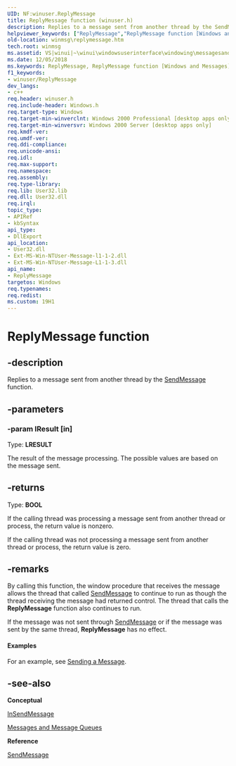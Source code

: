 ```yaml
---
UID: NF:winuser.ReplyMessage
title: ReplyMessage function (winuser.h)
description: Replies to a message sent from another thread by the SendMessage function.helpviewer_keywords: ["ReplyMessage","ReplyMessage function [Windows and Messages]","_win32_ReplyMessage","_win32_replymessage_cpp","winmsg.replymessage","winui._win32_replymessage","winuser/ReplyMessage"]
old-location: winmsg\replymessage.htm
tech.root: winmsg
ms.assetid: VS|winui|~\winui\windowsuserinterface\windowing\messagesandmessagequeues\messagesandmessagequeuesreference\messagesandmessagequeuesfunctions\replymessage.htm
ms.date: 12/05/2018
ms.keywords: ReplyMessage, ReplyMessage function [Windows and Messages], _win32_ReplyMessage, _win32_replymessage_cpp, winmsg.replymessage, winui._win32_replymessage, winuser/ReplyMessage
f1_keywords:
- winuser/ReplyMessage
dev_langs:
- c++
req.header: winuser.h
req.include-header: Windows.h
req.target-type: Windows
req.target-min-winverclnt: Windows 2000 Professional [desktop apps only]
req.target-min-winversvr: Windows 2000 Server [desktop apps only]
req.kmdf-ver: 
req.umdf-ver: 
req.ddi-compliance: 
req.unicode-ansi: 
req.idl: 
req.max-support: 
req.namespace: 
req.assembly: 
req.type-library: 
req.lib: User32.lib
req.dll: User32.dll
req.irql: 
topic_type:
- APIRef
- kbSyntax
api_type:
- DllExport
api_location:
- User32.dll
- Ext-MS-Win-NTUser-Message-l1-1-2.dll
- Ext-MS-Win-NTUser-Message-L1-1-3.dll
api_name:
- ReplyMessage
targetos: Windows
req.typenames: 
req.redist: 
ms.custom: 19H1
---
```


# ReplyMessage function


## -description


Replies to a message sent from another thread by the <a href="https://docs.microsoft.com/windows/desktop/api/winuser/nf-winuser-sendmessage">SendMessage</a> function.


## -parameters




### -param lResult [in]

Type: <b>LRESULT</b>

The result of the message processing. The possible values are based on the message sent.


## -returns



Type: <b>BOOL</b>

If the calling thread was processing a message sent from another thread or process, the return value is nonzero.

If the calling thread was not processing a message sent from another thread or process, the return value is zero. 




## -remarks



By calling this function, the window procedure that receives the message allows the thread that called <a href="https://docs.microsoft.com/windows/desktop/api/winuser/nf-winuser-sendmessage">SendMessage</a> to continue to run as though the thread receiving the message had returned control. The thread that calls the <b>ReplyMessage</b> function also continues to run. 

If the message was not sent through <a href="https://docs.microsoft.com/windows/desktop/api/winuser/nf-winuser-sendmessage">SendMessage</a> or if the message was sent by the same thread, <b>ReplyMessage</b> has no effect. 


#### Examples

For an example, see <a href="https://docs.microsoft.com/windows/desktop/winmsg/using-messages-and-message-queues">Sending a Message</a>.

<div class="code"></div>



## -see-also




<b>Conceptual</b>



<a href="https://docs.microsoft.com/windows/desktop/api/winuser/nf-winuser-insendmessage">InSendMessage</a>



<a href="https://docs.microsoft.com/windows/desktop/winmsg/messages-and-message-queues">Messages and Message Queues</a>



<b>Reference</b>



<a href="https://docs.microsoft.com/windows/desktop/api/winuser/nf-winuser-sendmessage">SendMessage</a>
 

 


